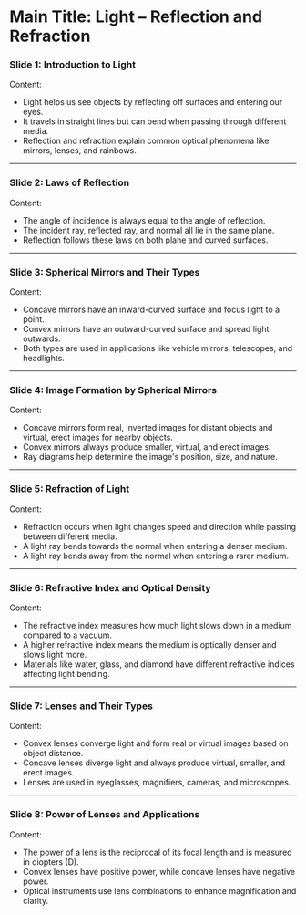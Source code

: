 # Main Title: Light – Reflection and Refraction

### **Slide 1: Introduction to Light**
Content:
- Light helps us see objects by reflecting off surfaces and entering our eyes.
- It travels in straight lines but can bend when passing through different media.
- Reflection and refraction explain common optical phenomena like mirrors, lenses, and rainbows.

---

### **Slide 2: Laws of Reflection**
Content:
- The angle of incidence is always equal to the angle of reflection.
- The incident ray, reflected ray, and normal all lie in the same plane.
- Reflection follows these laws on both plane and curved surfaces.

---

### **Slide 3: Spherical Mirrors and Their Types**
Content:
- Concave mirrors have an inward-curved surface and focus light to a point.
- Convex mirrors have an outward-curved surface and spread light outwards.
- Both types are used in applications like vehicle mirrors, telescopes, and headlights.

---

### **Slide 4: Image Formation by Spherical Mirrors**
Content:
- Concave mirrors form real, inverted images for distant objects and virtual, erect images for nearby objects.
- Convex mirrors always produce smaller, virtual, and erect images.
- Ray diagrams help determine the image's position, size, and nature.

---

### **Slide 5: Refraction of Light**
Content:
- Refraction occurs when light changes speed and direction while passing between different media.
- A light ray bends towards the normal when entering a denser medium.
- A light ray bends away from the normal when entering a rarer medium.

---

### **Slide 6: Refractive Index and Optical Density**
Content:
- The refractive index measures how much light slows down in a medium compared to a vacuum.
- A higher refractive index means the medium is optically denser and slows light more.
- Materials like water, glass, and diamond have different refractive indices affecting light bending.

---

### **Slide 7: Lenses and Their Types**
Content:
- Convex lenses converge light and form real or virtual images based on object distance.
- Concave lenses diverge light and always produce virtual, smaller, and erect images.
- Lenses are used in eyeglasses, magnifiers, cameras, and microscopes.

---

### **Slide 8: Power of Lenses and Applications**
Content:
- The power of a lens is the reciprocal of its focal length and is measured in diopters (D).
- Convex lenses have positive power, while concave lenses have negative power.
- Optical instruments use lens combinations to enhance magnification and clarity.